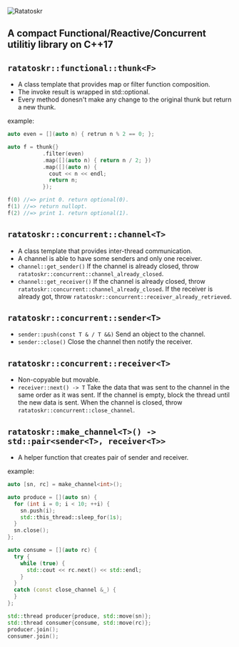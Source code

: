 ![Ratatoskr](https://raw.githubusercontent.com/GobanTKG/Ratatoskr-cpp/medias/medias/Ratatoskr_logo.png)
## A compact Functional/Reactive/Concurrent utilitiy library on C++17

## `ratatoskr::functional::thunk<F>`
* A class template that provides map or filter function composition.
* The invoke result is wrapped in std::optional.
* Every method donesn't make any change to the original thunk but return a new thunk.

example:

```cpp
auto even = [](auto n) { retrun n % 2 == 0; };

auto f = thunk{}
           .filter(even)
           .map([](auto n) { return n / 2; })
           .map([](auto n) {
             cout << n << endl;
             return n;
           });

f(0) //=> print 0. return optional(0).
f(1) //=> return nullopt.
f(2) //=> print 1. return optional(1).
```

## `ratatoskr::concurrent::channel<T>`
* A class template that provides inter-thread communication.
* A channel is able to have some senders and only one receiver.
* `channel::get_sender()` 
    If the channel is already closed, throw `ratatoskr::concurrent::channel_already_closed`.
* `channel::get_receiver()`
    If the channel is already closed, throw `ratatoskr::concurrent::channel_already_closed`.
    If the receiver is already got, throw `ratatoskr::concurrent::receiver_already_retrieved`.

## `ratatoskr::concurrent::sender<T>`
* `sender::push(const T & / T &&)`
    Send an object to the channel.
* `sender::close()`
    Close the channel then notify the receiver.

## `ratatoskr::concurrent::receiver<T>`
* Non-copyable but movable.
* `receiver::next() -> T`
    Take the data that was sent to the channel in the same order as it was sent. If the channel is empty, block the thread until the new data is sent. When the channel is closed, throw `ratatoskr::concurrent::close_channel`.

## `ratatoskr::make_channel<T>() -> std::pair<sender<T>, receiver<T>>`
* A helper function that creates pair of sender and receiver.

example:

```cpp
auto [sn, rc] = make_channel<int>();

auto produce = [](auto sn) {
  for (int i = 0; i < 10; ++i) {
    sn.push(i);
    std::this_thread::sleep_for(1s);
  }
  sn.close();
};

auto consume = [](auto rc) {
  try {
    while (true) {
      std::cout << rc.next() << std::endl;
    }
  }
  catch (const close_channel &_) {
  }
};

std::thread producer{produce, std::move(sn)};
std::thread consumer{consume, std::move(rc)};
producer.join();
consumer.join();
```
